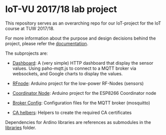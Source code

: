 # IoT-VU 2017/18 lab project

This repository serves as an overarching repo for our IoT-project for the IoT course at TUW 2017/18.

For more information about the purpose and design decisions behind the project, please refer the [documentation](docu).

The subprojects are:

 - [Dashboard](https://github.com/Internet-of-Shit-Heads/Coordinator_Node): A (very simple) HTTP dashboard that display the sensor values. Using paho-mqtt.js to connect to a MQTT broker via websockets, and Google charts to display the values.

 - [RFnode](https://github.com/Internet-of-Shit-Heads/RFnode): Arduino project for the low-power RF-Nodes (sensors)

 - [Coordinator Node](https://github.com/Internet-of-Shit-Heads): Arduino project for the ESP8266 Coordinator node

 - [Broker Config](https://github.com/Internet-of-Shit-Heads/broker_config): Configuration files for the MQTT broker (mosquitto)

 - [CA helbers](https://github.com/Internet-of-Shit-Heads/ca-helpers): Helpers to create the required CA certificates

Dependencies for Ardino libraries are references as submodules in the [libraries](libraries) folder.
